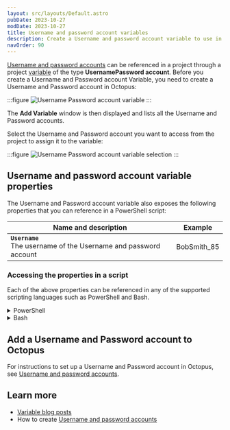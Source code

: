 ```yaml
---
layout: src/layouts/Default.astro
pubDate: 2023-10-27
modDate: 2023-10-27
title: Username and password account variables
description: Create a Username and password account variable to use in any deployment step
navOrder: 90
---
```


[Username and password accounts](/docs/infrastructure/accounts/username-and-password/) can be referenced in a project through a project [variable](/docs/projects/variables) of the type **UsernamePassword account**. Before you create a Username and Password account Variable, you need to create a Username and Password account in Octopus:

:::figure
![Username Password account variable](/docs/projects/variables/images/usernamepassword-account-variable.png)
:::

The **Add Variable** window is then displayed and lists all the Username and Password accounts.

Select the Username and Password account you want to access from the project to assign it to the variable:

:::figure
![Username Password account variable selection](/docs/projects/variables/images/usernamepassword-account-variable-selection.png)
:::


## Username and password account variable properties

The Username and Password account variable also exposes the following properties that you can reference in a PowerShell script:

| Name and description                                                   | Example     |
|------------------------------------------------------------------------|-------------|
| **`Username`** <br/> The username of the Username and password account | BobSmith_85 | 

### Accessing the properties in a script

Each of the above properties can be referenced in any of the supported scripting languages such as PowerShell and Bash.

<details data-group="project-variables-username-password-account-variables">
<summary>PowerShell</summary>

```powershell
# For an account with a variable name of 'username password account'

# Using $OctopusParameters
Write-Host 'UsernamePasswordAccount.Id=' $OctopusParameters["username password account"]
Write-Host 'UsernamePassword.Username=' $OctopusParameters["username password account.Username"]

# Directly as a variable
Write-Host 'UsernamePassword.Id=' #{username password account}
Write-Host 'UsernamePassword.Username=' #{username password account.Username}
```

</details>
<details data-group="project-variables-username-password-account-variables">
<summary>Bash</summary>

```bash
# For an account with a variable name of 'username password account'

id=$(get_octopusvariable "username password account")
client=$(get_octopusvariable "username password.Username")
echo "Username Password Account Id is: $id"
echo "Username Password Account Username is: $username"
```

</details>

## Add a Username and Password account to Octopus

For instructions to set up a Username and Password account in Octopus, see [Username and password accounts](/docs/infrastructure/accounts/username-and-password).

## Learn more

- [Variable blog posts](https://octopus.com/blog/tag/variables)
- How to create [Username and password accounts](/docs/infrastructure/accounts/username-and-password)
